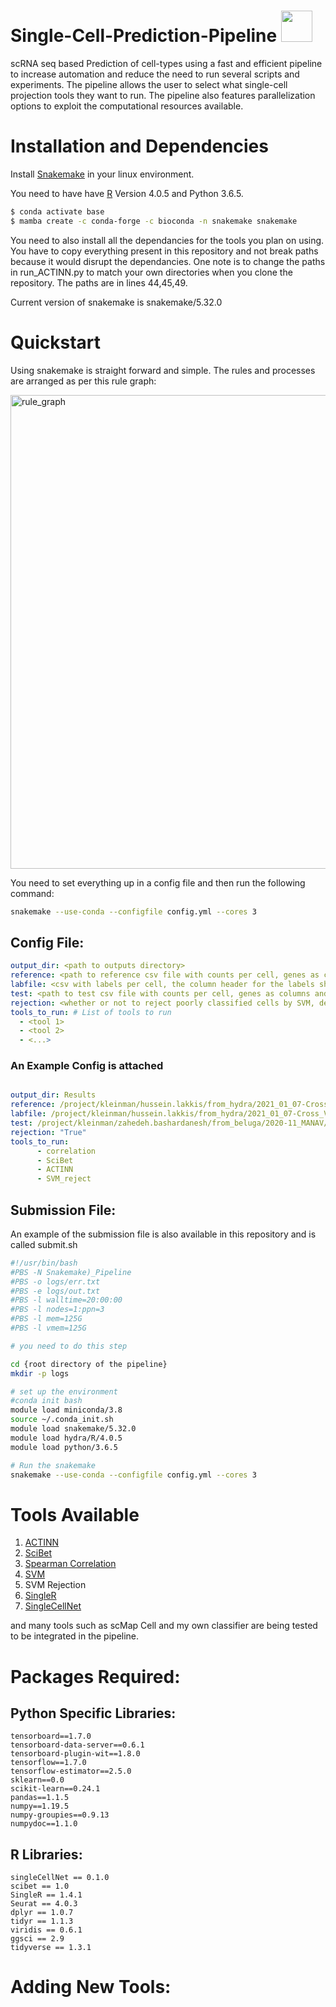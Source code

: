 # Single-Cell-Prediction-Pipeline <img src ="https://user-images.githubusercontent.com/59002771/130340419-3d1eff0b-ecb2-4104-9bf4-1bb968aff433.png" width="50" height="50">

scRNA seq based Prediction of cell-types using a fast and efficient pipeline to increase automation and reduce the need to run several scripts and experiments. The pipeline allows the user to select what single-cell projection tools they want to run.
The pipeline also features parallelization options to exploit the computational resources available. 

# Installation and Dependencies

Install [Snakemake](https://snakemake.readthedocs.io/en/stable/) in your linux environment.

You need to have have [R](https://www.r-project.org/) Version 4.0.5 and Python 3.6.5.

```bash
$ conda activate base
$ mamba create -c conda-forge -c bioconda -n snakemake snakemake
```



You need to also install all the dependancies for the tools you plan on using. You have to copy everything present in this repository and not break paths because it would disrupt the dependancies. One note is to change the paths in run_ACTINN.py to match your own directories when you clone the repository. The paths are in lines 44,45,49.



Current version of snakemake is snakemake/5.32.0

# Quickstart

Using snakemake is straight forward and simple. The rules and processes are arranged as per this rule graph:

<img width="758" align = 'center' alt="rule_graph" src="https://user-images.githubusercontent.com/59002771/130340625-1239a7ec-dfd5-4005-aa90-c65ada201886.png">



You need to set everything up in a config file and then run the following command:

```bash
snakemake --use-conda --configfile config.yml --cores 3
```

##  Config File:
```yaml 
output_dir: <path to outputs directory>
reference: <path to reference csv file with counts per cell, genes as columns and cells as rows>
labfile: <csv with labels per cell, the column header for the labels should be "label">
test: <path to test csv file with counts per cell, genes as columns and cells as rows>
rejection: <whether or not to reject poorly classified cells by SVM, default is True>
tools_to_run: # List of tools to run
  - <tool 1>
  - <tool 2>
  - <...>
```

### An Example Config is attached 

```yaml 

output_dir: Results
reference: /project/kleinman/hussein.lakkis/from_hydra/2021_01_07-Cross_Validation_and_Benchmark/2021_04_05-SVM_and_SVMrej/data/scRNAseq_Benchmark_datasets/Joint_Mouse/joint_mouse.training.csv
labfile: /project/kleinman/hussein.lakkis/from_hydra/2021_01_07-Cross_Validation_and_Benchmark/2021_04_05-SVM_and_SVMrej/data/scRNAseq_Benchmark_datasets/Joint_Mouse/full_labels.csv
test: /project/kleinman/zahedeh.bashardanesh/from_beluga/2020-11_MANAV/data/S-10068_28741/expr.csv
rejection: "True"
tools_to_run:
      - correlation
      - SciBet
      - ACTINN
      - SVM_reject
```

## Submission File:

An example of the submission file is also available in this repository and is called submit.sh

``` bash 
#!/usr/bin/bash
#PBS -N Snakemake)_Pipeline
#PBS -o logs/err.txt
#PBS -e logs/out.txt
#PBS -l walltime=20:00:00
#PBS -l nodes=1:ppn=3
#PBS -l mem=125G
#PBS -l vmem=125G

# you need to do this step 

cd {root directory of the pipeline}
mkdir -p logs

# set up the environment
#conda init bash
module load miniconda/3.8
source ~/.conda_init.sh
module load snakemake/5.32.0
module load hydra/R/4.0.5
module load python/3.6.5

# Run the snakemake
snakemake --use-conda --configfile config.yml --cores 3
```

# Tools Available

1. [ACTINN](https://github.com/mafeiyang/ACTINN)
2. [SciBet](https://github.com/PaulingLiu/scibet)
4. [Spearman Correlation](https://statistics.laerd.com/statistical-guides/spearmans-rank-order-correlation-statistical-guide.php)
5. [SVM](https://scikit-learn.org/stable/modules/svm.html)
6. SVM Rejection
7. [SingleR](https://bioconductor.org/packages/release/bioc/html/SingleR.html)
8. [SingleCellNet](https://github.com/pcahan1/singleCellNet)

and many tools such as scMap Cell and my own classifier are being tested to be integrated in the pipeline.



# Packages Required:

## Python Specific Libraries:

```
tensorboard==1.7.0
tensorboard-data-server==0.6.1
tensorboard-plugin-wit==1.8.0
tensorflow==1.7.0
tensorflow-estimator==2.5.0
sklearn==0.0
scikit-learn==0.24.1
pandas==1.1.5
numpy==1.19.5
numpy-groupies==0.9.13
numpydoc==1.1.0
```

## R Libraries:

```
singleCellNet == 0.1.0
scibet == 1.0
SingleR == 1.4.1
Seurat == 4.0.3
dplyr == 1.0.7
tidyr == 1.1.3
viridis == 0.6.1
ggsci == 2.9
tidyverse == 1.3.1
```
# Adding New Tools:
